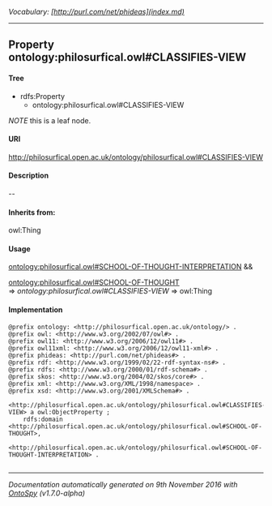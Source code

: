 _Vocabulary: [http://purl.com/net/phideas](index.md)_ 

---	
	




    


## Property ontology:philosurfical.owl#CLASSIFIES-VIEW


#### Tree

* rdfs:Property
    * ontology:philosurfical.owl#CLASSIFIES-VIEW





*NOTE* this is a leaf node.


#### URI
http://philosurfical.open.ac.uk/ontology/philosurfical.owl#CLASSIFIES-VIEW

#### Description
--


#### Inherits from:
owl:Thing



#### Usage


[ontology:philosurfical.owl#SCHOOL-OF-THOUGHT-INTERPRETATION](class-ontologyphilosurficalowlschool-of-thought-interpretation.md) &amp;&amp;  

[ontology:philosurfical.owl#SCHOOL-OF-THOUGHT](class-ontologyphilosurficalowlschool-of-thought.md) 
=&gt;&nbsp;_ontology:philosurfical.owl#CLASSIFIES-VIEW_&nbsp;=&gt;&nbsp;owl:Thing

#### Implementation
```
@prefix ontology: <http://philosurfical.open.ac.uk/ontology/> .
@prefix owl: <http://www.w3.org/2002/07/owl#> .
@prefix owl11: <http://www.w3.org/2006/12/owl11#> .
@prefix owl11xml: <http://www.w3.org/2006/12/owl11-xml#> .
@prefix phideas: <http://purl.com/net/phideas#> .
@prefix rdf: <http://www.w3.org/1999/02/22-rdf-syntax-ns#> .
@prefix rdfs: <http://www.w3.org/2000/01/rdf-schema#> .
@prefix skos: <http://www.w3.org/2004/02/skos/core#> .
@prefix xml: <http://www.w3.org/XML/1998/namespace> .
@prefix xsd: <http://www.w3.org/2001/XMLSchema#> .

<http://philosurfical.open.ac.uk/ontology/philosurfical.owl#CLASSIFIES-VIEW> a owl:ObjectProperty ;
    rdfs:domain <http://philosurfical.open.ac.uk/ontology/philosurfical.owl#SCHOOL-OF-THOUGHT>,
        <http://philosurfical.open.ac.uk/ontology/philosurfical.owl#SCHOOL-OF-THOUGHT-INTERPRETATION> .


```










---

_Documentation automatically generated on 9th November 2016 with [OntoSpy](http://ontospy.readthedocs.org/ "Open") (v1.7.0-alpha)_